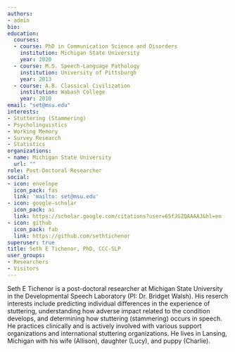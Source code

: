 ```yaml
---
authors:
- admin
bio: 
education:
  courses:
  - course: PhD in Communication Science and Disorders
    institution: Michigan State University
    year: 2020
  - course: M.S. Speech-Language Pathology
    institution: University of Pittsburgh
    year: 2013
  - course: A.B. Classical Civilization
    institution: Wabash College
    year: 2010
email: "set@msu.edu"
interests:
- Stuttering (Stammering)
- Psycholinguistics
- Working Memory
- Survey Research
- Statistics
organizations:
- name: Michigan State University
  url: ""
role: Post-Doctoral Researcher
social:
- icon: envelope
  icon_pack: fas
  link: 'mailto: set@msu.edu'
- icon: google-scholar
  icon_pack: ai
  link: https://scholar.google.com/citations?user=65fJGZQAAAAJ&hl=en
- icon: github
  icon_pack: fab
  link: https://github.com/sethtichenor
superuser: true
title: Seth E Tichenor, PhD, CCC-SLP
user_groups:
- Researchers
- Visitors
---
```


Seth E Tichenor is a post-doctoral researcher at Michigan State University in the Developmental Speech Laboratory (PI: Dr. Bridget Walsh). His reserch interests include predicting individual differences in the experience of stuttering, understanding how adverse impact related to the condition develops, and determining how stuttering (stammering) occurs in speech. He practices clinically and is actively involved with various support organizations and international stuttering organizations. He lives in Lansing, Michigan with his wife (Allison), daughter (Lucy), and puppy (Charlie).
